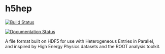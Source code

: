 # h5hep

[![Build Status](https://travis-ci.org/mattbellis/h5hep.svg?branch=master)](https://travis-ci.org/mattbellis/h5hep)

[![Documentation Status](https://readthedocs.org/projects/h5hep/badge/?version=latest)](https://h5hep.readthedocs.io/en/latest/?badge=latest)



A file format built on HDF5 for use with Heterogeneous Entries in Parallel, and inspired by High Energy Physics datasets and the ROOT analysis toolkit.
